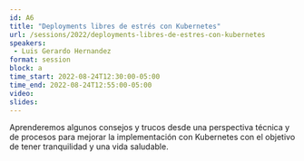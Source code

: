 ```yaml
---
id: A6
title: "Deployments libres de estrés con Kubernetes"
url: /sessions/2022/deployments-libres-de-estres-con-kubernetes
speakers:
 - Luis Gerardo Hernandez
format: session
block: a
time_start: 2022-08-24T12:30:00-05:00
time_end: 2022-08-24T12:55:00-05:00
video: 
slides: 
---
```


Aprenderemos algunos consejos y trucos desde una perspectiva técnica y de procesos para mejorar la implementación con Kubernetes con el objetivo de tener tranquilidad y una vida saludable.